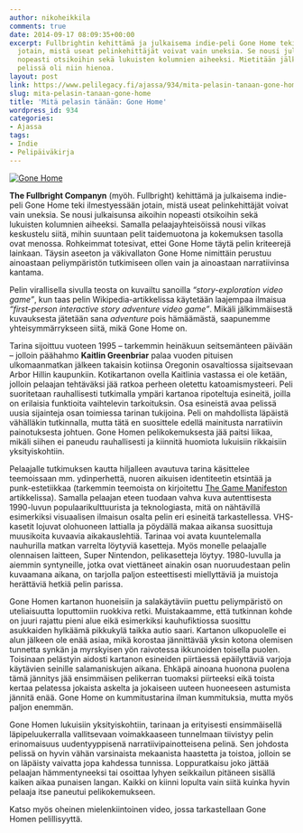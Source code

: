 ```yaml
---
author: nikoheikkila
comments: true
date: 2014-09-17 08:09:35+00:00
excerpt: Fullbrightin kehittämä ja julkaisema indie-peli Gone Home teki ilmestyessään
  jotain, mistä useat pelinkehittäjät voivat vain uneksia. Se nousi julkaisunsa aikoihin
  nopeasti otsikoihin sekä lukuisten kolumnien aiheeksi. Mietitään jälkikäteen, mikä
  pelissä oli niin hienoa.
layout: post
link: https://www.pelilegacy.fi/ajassa/934/mita-pelasin-tanaan-gone-home
slug: mita-pelasin-tanaan-gone-home
title: 'Mitä pelasin tänään: Gone Home'
wordpress_id: 934
categories:
- Ajassa
tags:
- Indie
- Pelipäiväkirja
---
```


[![Gone Home](/uploads/2014/09/gonehome-1050x656.png)](/uploads/2014/09/gonehome.png)

**The Fullbright Companyn** (myöh. Fullbright) kehittämä ja julkaisema indie-peli Gone Home teki ilmestyessään jotain, mistä useat pelinkehittäjät voivat vain uneksia. Se nousi julkaisunsa aikoihin nopeasti otsikoihin sekä lukuisten kolumnien aiheeksi. Samalla pelaajayhteisöissä nousi vilkas keskustelu siitä, mihin suuntaan pelit taidemuotona ja kokemuksen tasolla ovat menossa. Rohkeimmat totesivat, ettei Gone Home täytä pelin kriteerejä lainkaan. Täysin aseeton ja väkivallaton Gone Home nimittäin perustuu ainoastaan peliympäristön tutkimiseen ollen vain ja ainoastaan narratiivinsa kantama.

Pelin virallisella sivulla teosta on kuvailtu sanoilla _“story-exploration video game”_, kun taas pelin Wikipedia-artikkelissa käytetään laajempaa ilmaisua _“first-person interactive story adventure video game”_. Mikäli jälkimmäisestä kuvauksesta jätetään sana _adventure_ pois hämäämästä, saapunemme yhteisymmärrykseen siitä, mikä Gone Home on.

Tarina sijoittuu vuoteen 1995 – tarkemmin heinäkuun seitsemänteen päivään – jolloin päähahmo **Kaitlin Greenbriar** palaa vuoden pituisen ulkomaanmatkan jälkeen takaisin kotiinsa Oregonin osavaltiossa sijaitsevaan Arbor Hillin kaupunkiin. Kotikartanon ovella Kaitlinia vastassa ei ole ketään, jolloin pelaajan tehtäväksi jää ratkoa perheen oletettu katoamismysteeri. Peli suoritetaan rauhallisesti tutkimalla ympäri kartanoa ripoteltuja esineitä, joilla on erilaisia funktioita vaihtelevin tarkoituksin. Osa esineistä avaa pelissä uusia sijainteja osan toimiessa tarinan tukijoina. Peli on mahdollista läpäistä vähälläkin tutkinnalla, mutta tätä en suosittele edellä mainitusta narratiivin painotuksesta johtuen. Gone Homen pelikokemuksesta jää paitsi liikaa, mikäli siihen ei paneudu rauhallisesti ja kiinnitä huomiota lukuisiin rikkaisiin yksityiskohtiin.

Pelaajalle tutkimuksen kautta hiljalleen avautuva tarina käsittelee teemoissaan mm. ydinperhettä, nuoren aikuisen identiteetin etsintää ja punk-estetiikkaa (tarkemmin teemoista on kirjoitettu [The Game Manifeston](http://gamemanifesto.net/2013/08/22/gone-home-the-form-of-subversive-creation/) artikkelissa). Samalla pelaajan eteen tuodaan vahva kuva autenttisesta 1990-luvun populaarikulttuurista ja teknologiasta, mitä on nähtävillä esimerkiksi visuaalisen ilmaisun osalta pelin eri esineitä tarkastellessa. VHS-kasetit lojuvat olohuoneen lattialla ja pöydällä makaa aikansa suosittuja muusikoita kuvaavia aikakauslehtiä. Tarinaa voi avata kuuntelemalla nauhurilla matkan varrelta löytyviä kasetteja. Myös monelle pelaajalle olennaisen laitteen, Super Nintendon, pelikasetteja löytyy. 1980-luvulla ja aiemmin syntyneille, jotka ovat viettäneet ainakin osan nuoruudestaan pelin kuvaamana aikana, on tarjolla paljon esteettisesti miellyttäviä ja muistoja herättäviä hetkiä pelin parissa.

Gone Homen kartanon huoneisiin ja salakäytäviin puettu peliympäristö on uteliaisuutta loputtomiin ruokkiva retki. Muistakaamme, että tutkinnan kohde on juuri rajattu pieni alue eikä esimerkiksi kauhufiktiossa suosittu asukkaiden hylkäämä pikkukylä taikka autio saari. Kartanon ulkopuolelle ei alun jälkeen ole enää asiaa, mikä korostaa jännittävää yksin kotona olemisen tunnetta synkän ja myrskyisen yön raivotessa ikkunoiden toisella puolen. Toisinaan pelästyin aidosti kartanon esineiden piirtäessä epäilyttäviä varjoja käytävien seinille salamaniskujen aikana. Ehkäpä ainoana huonona puolena tämä jännitys jää ensimmäisen pelikerran tuomaksi piirteeksi eikä toista kertaa pelatessa jokaista askelta ja jokaiseen uuteen huoneeseen astumista jännitä enää. Gone Home on kummitustarina ilman kummituksia, mutta myös paljon enemmän.

Gone Homen lukuisiin yksityiskohtiin, tarinaan ja erityisesti ensimmäisellä läpipeluukerralla vallitsevaan voimakkaaseen tunnelmaan tiivistyy pelin erinomaisuus uudentyyppisenä narratiivipainotteisena pelinä. Sen johdosta pelissä on hyvin vähän varsinaista mekaanista haastetta ja toistoa, jolloin se on läpäisty vaivatta jopa kahdessa tunnissa. Loppuratkaisu joko jättää pelaajan hämmentyneeksi tai osoittaa lyhyen seikkailun pitäneen sisällä kaiken aikaa punaisen langan. Kaikki on kiinni lopulta vain siitä kuinka hyvin pelaaja itse paneutui pelikokemukseen.

Katso myös oheinen mielenkiintoinen video, jossa tarkastellaan Gone Homen pelillisyyttä.


